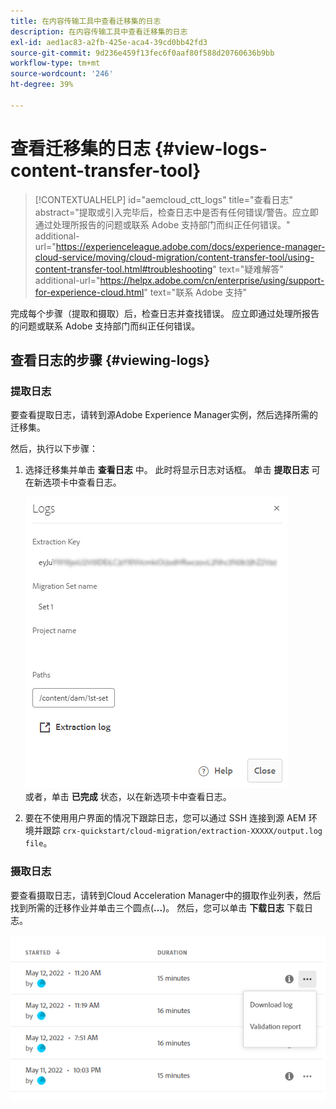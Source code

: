 ```yaml
---
title: 在内容传输工具中查看迁移集的日志
description: 在内容传输工具中查看迁移集的日志
exl-id: aed1ac83-a2fb-425e-aca4-39cd0bb42fd3
source-git-commit: 9d236e459f13fec6f0aaf80f588d20760636b9bb
workflow-type: tm+mt
source-wordcount: '246'
ht-degree: 39%

---
```


# 查看迁移集的日志 {#view-logs-content-transfer-tool}


>[!CONTEXTUALHELP]
>id="aemcloud_ctt_logs"
>title="查看日志"
>abstract="提取或引入完毕后，检查日志中是否有任何错误/警告。应立即通过处理所报告的问题或联系 Adobe 支持部门而纠正任何错误。"
>additional-url="https://experienceleague.adobe.com/docs/experience-manager-cloud-service/moving/cloud-migration/content-transfer-tool/using-content-transfer-tool.html#troubleshooting" text="疑难解答"
>additional-url="https://helpx.adobe.com/cn/enterprise/using/support-for-experience-cloud.html" text="联系 Adobe 支持"

完成每个步骤（提取和摄取）后，检查日志并查找错误。  应立即通过处理所报告的问题或联系 Adobe 支持部门而纠正任何错误。

## 查看日志的步骤 {#viewing-logs}

### 提取日志

要查看提取日志，请转到源Adobe Experience Manager实例，然后选择所需的迁移集。

然后，执行以下步骤：

1. 选择迁移集并单击 **查看日志** 中。 此时将显示日志对话框。 单击 **提取日志** 可在新选项卡中查看日志。

   ![图像](/help/journey-migration/content-transfer-tool/assets-ctt/cttcam25.png) \
   或者，单击 **已完成** 状态，以在新选项卡中查看日志。

1. 要在不使用用户界面的情况下跟踪日志，您可以通过 SSH 连接到源 AEM 环境并跟踪 `crx-quickstart/cloud-migration/extraction-XXXXX/output.log file`。

### 摄取日志

要查看摄取日志，请转到Cloud Acceleration Manager中的摄取作业列表，然后找到所需的迁移作业并单击三个圆点(**...**)。 然后，您可以单击 **下载日志** 下载日志。

![图像](/help/journey-migration/content-transfer-tool/assets-ctt/cttcam28.png)

